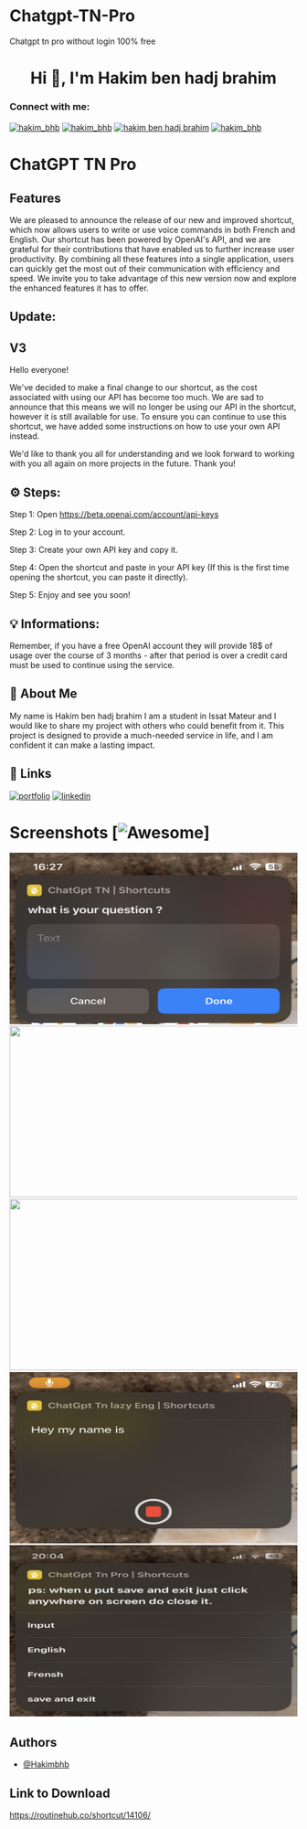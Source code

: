 # Chatgpt-TN-Pro
Chatgpt tn pro without login 100% free

<h1 align="center">Hi 👋, I'm Hakim ben hadj brahim</h1>


<h3 align="left">Connect with me:</h3>
<p align="left">
<a href="https://twitter.com/hakim_bhb" target="blank"><img align="center" src="https://raw.githubusercontent.com/rahuldkjain/github-profile-readme-generator/master/src/images/icons/Social/twitter.svg" alt="hakim_bhb" height="30" width="40" /></a>
<a href="https://linkedin.com/in/hakimbhb" target="blank"><img align="center" src="https://raw.githubusercontent.com/rahuldkjain/github-profile-readme-generator/master/src/images/icons/Social/linked-in-alt.svg" alt="hakim_bhb" height="30" width="40" /></a>
<a href="https://fb.com/hakim.benhadjjbrahim" target="blank"><img align="center" src="https://raw.githubusercontent.com/rahuldkjain/github-profile-readme-generator/master/src/images/icons/Social/facebook.svg" alt="hakim ben hadj brahim" height="30" width="40" /></a>
<a href="https://instagram.com/hakim_bhb" target="blank"><img align="center" src="https://raw.githubusercontent.com/rahuldkjain/github-profile-readme-generator/master/src/images/icons/Social/instagram.svg" alt="hakim_bhb" height="30" width="40" /></a>
</p>

# ChatGPT TN Pro


## Features
We are pleased to announce the release of our new and improved shortcut,   which now allows users to write or use voice commands in both French and English. Our shortcut has been powered by OpenAI's API, and we are grateful for their contributions that have enabled us to further increase user productivity. 
By combining all these features into a single application, users can quickly get the most out of their communication with efficiency and speed.
We invite you to take advantage of this new version now and explore the enhanced features it has to offer.

## Update:
## V3
Hello everyone! 

We've decided to make a final change to our shortcut, as the cost associated with using our API has become too much. We are sad to announce that this means we will no longer be using our API in the shortcut, however it is still available for use. To ensure you can continue to use this shortcut, we have added some instructions on how to use your own API instead. 

We'd like to thank you all for understanding and we look forward to working with you all again on more projects in the future. Thank you!

## ⚙️ Steps:
Step 1: Open https://beta.openai.com/account/api-keys

Step 2: Log in to your account. 

Step 3: Create your own API key and copy it.

Step 4: Open the shortcut and paste in your API key (If this is the first time opening the shortcut, you can paste it directly). 

Step 5: Enjoy and see you soon!

 ## 💡 Informations:

Remember, if you have a free OpenAI account they will provide 18$ of usage over the course of 3 months - after that period is over a credit card must be used to continue using the service. 



## 🚀 About Me
My name is Hakim ben hadj brahim  I am a student in Issat Mateur and I would like to share my project with others who could benefit from it. This project is designed to provide a much-needed service in life, and I am confident it can make a lasting impact.
 
## 🔗 Links
[![portfolio](https://img.shields.io/badge/my_portfolio-000?style=for-the-badge&logo=ko-fi&logoColor=white)](https://about.me/hakim_bhb)
[![linkedin](https://img.shields.io/badge/linkedin-0A66C2?style=for-the-badge&logo=linkedin&logoColor=white)](https://www.linkedin.com/in/hakimbhb)

# Screenshots [![Awesome](https://cdn.jsdelivr.net/gh/sindresorhus/awesome@d7305f38d29fed78fa85652e3a63e154dd8e8829/media/badge.svg)]
 <img src="62F84A1D-824A-49C7-95F3-49C169F670C6.jpeg"  height="300" width="600"/><br>
 <img src="E48144A0-283B-4E5A-806A-4CFC2DA70E3B.png"  height="300" width="600"/><br>
 <img src="86CE1E97-13B3-4161-882F-CC5D97339A3A.png"  height="300" width="600"/><br>
 <img src="9DDC09F6-419B-4988-9051-56F39CAD6BC6.jpeg"  height="300" width="600"/><br>
 <img src="009311B8-5733-4D86-BA1D-994CBF28C122.jpeg"  height="300" width="600"/><br>
## Authors

- [@Hakimbhb](https://www.github.com/hakimbhb)

## Link to Download

https://routinehub.co/shortcut/14106/
